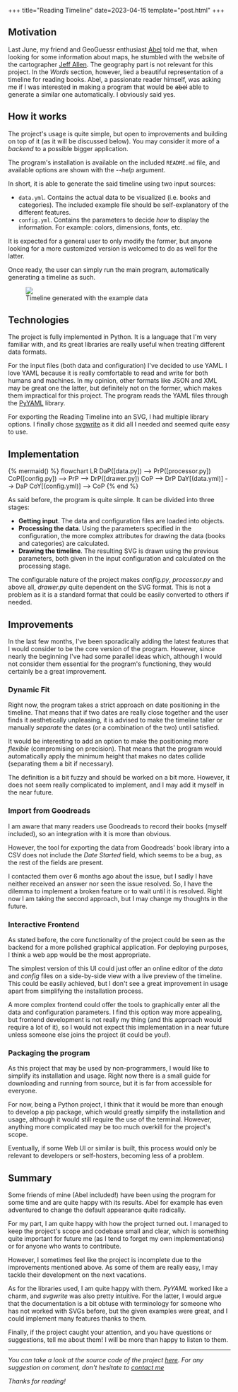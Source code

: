 +++
title="Reading Timeline"
date=2023-04-15
template="post.html"
+++


## Motivation

Last June, my friend and GeoGuessr enthusiast [Abel](https://abeldonate.github.io/) told me that, when looking for some information about maps, he stumbled with the website of the cartographer [Jeff Allen](http://jamaps.github.io). The geography part is not relevant for this project. In the *Words* section, however, lied a beautiful representation of a timeline for reading books. Abel, a passionate reader himself, was asking me if I was interested in making a program that would be ~~abel~~ able to generate a similar one automatically. I obviously said yes.


## How it works

The project's usage is quite simple, but open to improvements and building on top of it (as it will be discussed below). You may consider it more of a *backend* to a possible bigger application.

The program's installation is available on the included ``README.md`` file, and available options are shown with the *--help* argument.

In short, it is able to generate the said timeline using two input sources:

- ``data.yml``. Contains the actual data to be visualized (i.e. books and categories). The included example file should be self-explanatory of the different features.
- ``config.yml``. Contains the parameters to decide *how* to display the information. For example: colors, dimensions, fonts, etc.

It is expected for a general user to only modify the former, but anyone looking for a more customized version is welcomed to do as well for the latter. 

Once ready, the user can simply run the main program, automatically generating a timeline as such.

<figure>
    <img src="https://raw.githubusercontent.com/albertcanales/reading-timeline/main/timeline.svg" class="inlineimg">
    <figcaption>
        Timeline generated with the example data
    </figcaption>
</figure>


## Technologies

The project is fully implemented in Python. It is a language that I'm very familiar with, and its great libraries are really useful when treating different data formats.

For the input files (both data and configuration) I've decided to use YAML. I love YAML because it is really comfortable to read and write for both humans and machines. In my opinion, other formats like JSON and XML may be great one the latter, but definitely not on the former, which makes them impractical for this project. The program reads the YAML files through the [PyYAML](https://pypi.org/project/PyYAML/) library.

For exporting the Reading Timeline into an SVG, I had multiple library options. I finally chose [svgwrite](https://pypi.org/project/svgwrite/) as it did all I needed and seemed quite easy to use.


## Implementation

{% mermaid() %}
flowchart LR
    DaP([data.py]) --> PrP([processor.py])
    CoP([config.py]) --> PrP -->
    DrP([drawer.py])
    CoP --> DrP
    DaY[(data.yml)] --> DaP
    CoY[(config.yml)] --> CoP
{% end %}

As said before, the program is quite simple. It can be divided into three stages:

- **Getting input**. The data and configuration files are loaded into objects.
- **Processing the data**. Using the parameters specified in the configuration, the more complex attributes for drawing the data (books and categories) are calculated.
- **Drawing the timeline**. The resulting SVG is drawn using the previous parameters, both given in the input configuration and calculated on the processing stage.

The configurable nature of the project makes *config.py*, *processor.py* and above all, *drawer.py* quite dependent on the SVG format. This is not a problem as it is a standard format that could be easily converted to others if needed.

## Improvements

In the last few months, I've been sporadically adding the latest features that I would consider to be the core version of the program. However, since nearly the beginning I've had some parallel ideas which, although I would not consider them essential for the program's functioning, they would certainly be a great improvement.

### Dynamic Fit

Right now, the program takes a strict approach on date positioning in the timeline. That means that if two dates are really close together and the user finds it aesthetically unpleasing, it is advised to make the timeline taller or manually *separate* the dates (or a combination of the two) until satisfied.

It would be interesting to add an option to make the positioning more *flexible* (compromising on precision). That means that the program would automatically apply the minimum height that makes no dates collide (separating them a bit if necessary).

The definition is a bit fuzzy and should be worked on a bit more. However, it does not seem really complicated to implement, and I may add it myself in the near future.

### Import from Goodreads

I am aware that many readers use Goodreads to record their books (myself included), so an integration with it is more than obvious.

However, the tool for exporting the data from Goodreads' book library into a CSV does not include the *Date Started* field, which seems to be a bug, as the rest of the fields are present.

I contacted them over 6 months ago about the issue, but I sadly I have neither received an answer nor seen the issue resolved. So, I have the dilemma to implement a broken feature or to wait until it is resolved. Right now I am taking the second approach, but I may change my thoughts in the future.

### Interactive Frontend

As stated before, the core functionality of the project could be seen as the backend for a more polished graphical application. For deploying purposes, I think a web app would be the most appropriate.

The simplest version of this UI could just offer an online editor of the *data* and *config* files on a side-by-side view with a live preview of the timeline. This could be easily achieved, but I don't see a great improvement in usage apart from simplifying the installation process.

A more complex frontend could offer the tools to graphically enter all the data and configuration parameters. I find this option way more appealing, but frontend development is not really my thing (and this approach would require a lot of it), so I would not expect this implementation in a near future unless someone else joins the project (it could be you!).

### Packaging the program

As this project that may be used by non-programmers, I would like to simplify its installation and usage. Right now there is a small guide for downloading and running from source, but it is far from accessible for everyone.

For now, being a Python project, I think that it would be more than enough to develop a pip package, which would greatly simplify the installation and usage, although it would still require the use of the terminal. However, anything more complicated may be too much overkill for the project's scope.

Eventually, if some Web UI or similar is built, this process would only be relevant to developers or self-hosters, becoming less of a problem.


## Summary

Some friends of mine (Abel included!) have been using the program for some time and are quite happy with its results. Abel for example has even adventured to change the default appearance quite radically.

For my part, I am quite happy with how the project turned out. I managed to keep the project's scope and codebase small and clear, which is something quite important for future me (as I tend to forget my own implementations) or for anyone who wants to contribute. 

However, I sometimes feel like the project is incomplete due to the improvements mentioned above. As some of them are really easy, I may tackle their development on the next vacations.

As for the libraries used, I am quite happy with them. *PyYAML* worked like a charm, and *svgwrite* was also pretty intuitive. For the latter, I would argue that the documentation is a bit obtuse with terminology for someone who has not worked with SVGs before, but the given examples were great, and I could implement many features thanks to them.

Finally, if the project caught your attention, and you have questions or suggestions, tell me about them! I will be more than happy to listen to them.

* * *

*You can take a look at the source code of the project [here](https://github.com/albertcanales/reading-timeline). For any suggestion on comment, don't hesitate to [contact me](mailto:albertcanalesros@gmail.com)*

*Thanks for reading!*


